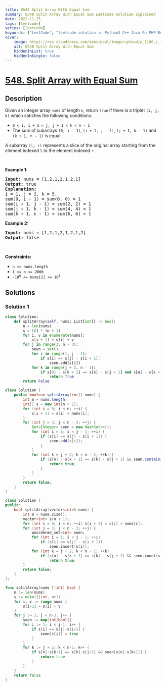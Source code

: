 ```yaml
---
title: 0548 Split Array With Equal Sum
summary: 0548 Split Array With Equal Sum LeetCode Solution Explained
date: 2022-11-25
tags: [leetcode]
series: [leetcode]
keywords: ["LeetCode", "leetcode solution in Python3 C++ Java Go PHP Ruby Swift TypeScript Rust C# JavaScript C", "0548 Split Array With Equal Sum LeetCode Solution Explained in all languages"]
cover:
    image: https://res.cloudinary.com/samirpaul/image/upload/w_1100,c_fit,co_rgb:FFFFFF,l_text:Arial_75_bold:0548 Split Array With Equal Sum - Solution Explained/problem-solving.webp
    alt: 0548 Split Array With Equal Sum
    hiddenInList: true
    hiddenInSingle: false
---
```



# [548. Split Array with Equal Sum](https://leetcode.com/problems/split-array-with-equal-sum)


## Description

<p>Given an integer array <code>nums</code> of length <code>n</code>, return <code>true</code> if there is a triplet <code>(i, j, k)</code> which satisfies the following conditions:</p>

<ul>
	<li><code>0 &lt; i, i + 1 &lt; j, j + 1 &lt; k &lt; n - 1</code></li>
	<li>The sum of subarrays <code>(0, i - 1)</code>, <code>(i + 1, j - 1)</code>, <code>(j + 1, k - 1)</code> and <code>(k + 1, n - 1)</code> is equal.</li>
</ul>
A subarray <code>(l, r)</code> represents a slice of the original array starting from the element indexed <code>l</code> to the element indexed <code>r</code>.
<p>&nbsp;</p>
<p><strong class="example">Example 1:</strong></p>

<pre>
<strong>Input:</strong> nums = [1,2,1,2,1,2,1]
<strong>Output:</strong> true
<strong>Explanation:</strong>
i = 1, j = 3, k = 5. 
sum(0, i - 1) = sum(0, 0) = 1
sum(i + 1, j - 1) = sum(2, 2) = 1
sum(j + 1, k - 1) = sum(4, 4) = 1
sum(k + 1, n - 1) = sum(6, 6) = 1
</pre>

<p><strong class="example">Example 2:</strong></p>

<pre>
<strong>Input:</strong> nums = [1,2,1,2,1,2,1,2]
<strong>Output:</strong> false
</pre>

<p>&nbsp;</p>
<p><strong>Constraints:</strong></p>

<ul>
	<li><code>n ==&nbsp;nums.length</code></li>
	<li><code>1 &lt;= n &lt;= 2000</code></li>
	<li><code>-10<sup>6</sup> &lt;= nums[i] &lt;= 10<sup>6</sup></code></li>
</ul>

## Solutions

### Solution 1

<!-- tabs:start -->

```python
class Solution:
    def splitArray(self, nums: List[int]) -> bool:
        n = len(nums)
        s = [0] * (n + 1)
        for i, v in enumerate(nums):
            s[i + 1] = s[i] + v
        for j in range(3, n - 3):
            seen = set()
            for i in range(1, j - 1):
                if s[i] == s[j] - s[i + 1]:
                    seen.add(s[i])
            for k in range(j + 2, n - 1):
                if s[n] - s[k + 1] == s[k] - s[j + 1] and s[n] - s[k + 1] in seen:
                    return True
        return False
```

```java
class Solution {
    public boolean splitArray(int[] nums) {
        int n = nums.length;
        int[] s = new int[n + 1];
        for (int i = 0; i < n; ++i) {
            s[i + 1] = s[i] + nums[i];
        }
        for (int j = 3; j < n - 3; ++j) {
            Set<Integer> seen = new HashSet<>();
            for (int i = 1; i < j - 1; ++i) {
                if (s[i] == s[j] - s[i + 1]) {
                    seen.add(s[i]);
                }
            }
            for (int k = j + 2; k < n - 1; ++k) {
                if (s[n] - s[k + 1] == s[k] - s[j + 1] && seen.contains(s[n] - s[k + 1])) {
                    return true;
                }
            }
        }
        return false;
    }
}
```

```cpp
class Solution {
public:
    bool splitArray(vector<int>& nums) {
        int n = nums.size();
        vector<int> s(n + 1);
        for (int i = 0; i < n; ++i) s[i + 1] = s[i] + nums[i];
        for (int j = 3; j < n - 3; ++j) {
            unordered_set<int> seen;
            for (int i = 1; i < j - 1; ++i)
                if (s[i] == s[j] - s[i + 1])
                    seen.insert(s[i]);
            for (int k = j + 2; k < n - 1; ++k)
                if (s[n] - s[k + 1] == s[k] - s[j + 1] && seen.count(s[n] - s[k + 1]))
                    return true;
        }
        return false;
    }
};
```

```go
func splitArray(nums []int) bool {
	n := len(nums)
	s := make([]int, n+1)
	for i, v := range nums {
		s[i+1] = s[i] + v
	}
	for j := 3; j < n-3; j++ {
		seen := map[int]bool{}
		for i := 1; i < j-1; i++ {
			if s[i] == s[j]-s[i+1] {
				seen[s[i]] = true
			}
		}
		for k := j + 2; k < n-1; k++ {
			if s[n]-s[k+1] == s[k]-s[j+1] && seen[s[n]-s[k+1]] {
				return true
			}
		}
	}
	return false
}
```

<!-- tabs:end -->

<!-- end -->
